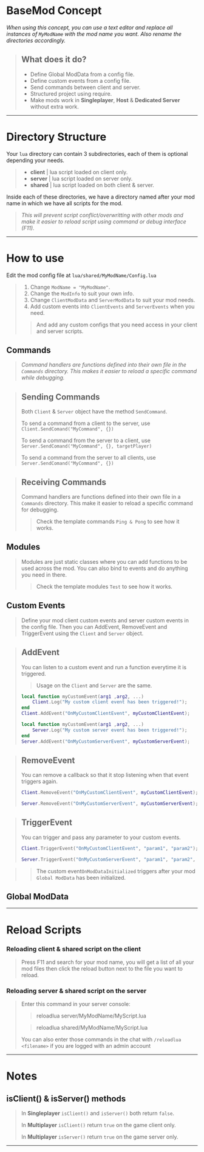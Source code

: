 # BaseMod Concept

*When using this concept, you can use a text editor and replace all instances of `MyModName` with the mod name you want. Also rename the directories accordingly.*

> ## What does it do?
> - Define Global ModData from a config file.
> - Define custom events from a config file.
> - Send commands between client and server.
> - Structured project using require.
> - Make mods work in **Singleplayer**, **Host** & **Dedicated Server** without extra work.

---

# **Directory Structure**
Your `lua` directory can contain 3 subdirectories, each of them is optional depending your needs.
> - **client** | lua script loaded on client only.
> - **server** | lua script loaded on server only.
> - **shared** | lua script loaded on both client & server.

Inside each of these directories, we have a directory named after your mod name in which we have all scripts for the mod.  
>*This will prevent script conflict/overwritting with other mods and make it easier to reload script using command or debug interface (F11).*

---

# **How to use**

Edit the mod config file at ```lua/shared/MyModName/Config.lua```
> 1) Change `ModName = "MyModName"`.
> 2) Change the `ModInfo` to suit your own info.
> 3) Change `ClientModData` and `ServerModData` to suit your mod needs.
> 4) Add custom events into `ClientEvents` and `ServerEvents` when you need.
> > And add any custom configs that you need access in your client and server scripts.

## Commands

> *Command handlers are functions defined into their own file in the `Commands` directory.
> This makes it easier to reload a specific command while debugging.*

> ## Sending Commands
> 
> Both `Client` & `Server` object have the method `SendCommand`.
> 
> To send a command from a client to the server, use ```Client.SendComand("MyCommand", {})```
>
> To send a command from the server to a client, use ```Server.SendComand("MyCommand", {}, targetPlayer)```
>
> To send a command from the server to all clients, use ```Server.SendComand("MyCommand", {})```

> ## Receiving Commands
> 
> Command handlers are functions defined into their own file in a `Commands` directory. This make it easier to reload a specific command for debugging.
> > Check the template commands `Ping & Pong` to see how it works. 

## Modules

> Modules are just static classes where you can add functions to be used across the mod. You can also bind to events and do anything you need in there.
> > Check the template modules `Test` to see how it works.

## Custom Events

> Define your mod client custom events and server custom events in the config file.
> Then you can AddEvent, RemoveEvent and TriggerEvent using the `Client` and `Server` object.

> ## AddEvent
> 
> You can listen to a custom event and run a function everytime it is triggered.
> 
> >Usage on the `Client` and `Server` are the same.
> ```lua
> local function myCustomEvent(arg1 ,arg2, ...)
>     Client.Log("My custom client event has been triggered!");
> end
> Client.AddEvent("OnMyCustomClientEvent", myCustomClientEvent);
> ```
> ```lua
> local function myCustomEvent(arg1 ,arg2, ...)
>     Server.Log("My custom server event has been triggered!");
> end
> Server.AddEvent("OnMyCustomServerEvent", myCustomServerEvent);
> ```

> ## RemoveEvent
> 
> You can remove a callback so that it stop listening when that event triggers again.
> ```lua
> Client.RemoveEvent("OnMyCustomClientEvent", myCustomClientEvent);
> ```
> ```lua
> Server.RemoveEvent("OnMyCustomServerEvent", myCustomServerEvent);
> ```

> ## TriggerEvent
> 
> You can trigger and pass any parameter to your custom events.
> ```lua
> Client.TriggerEvent("OnMyCustomClientEvent", "param1", "param2");
> ```
> ```lua
> Server.TriggerEvent("OnMyCustomServerEvent", "param1", "param2", "param3");
> ```

> > The custom event`OnModDataInitialized` triggers after your mod `Global ModData` has been initialized.

## Global ModData



---

# **Reload Scripts**

### Reloading **client** & **shared** script on the client

> Press F11 and search for your mod name, you will get a list of all your mod files then click the reload button next to the file you want to reload.

### Reloading **server** & **shared** script on the server

> Enter this command in your server console:
> > reloadlua server/MyModName/MyScript.lua
>
> > reloadlua shared/MyModName/MyScript.lua
>
> You can also enter those commands in the chat with `/reloadlua <filename>` if you are logged with an admin account

---

# **Notes**

## **isClient()** & **isServer()** methods

> In **Singleplayer** `isClient()` and `isServer()` both return `false`.
>
> In **Multiplayer** `isClient()` return `true` on the game client only.
>
> In **Multiplayer** `isServer()` return `true` on the game server only.

---
